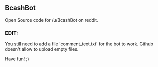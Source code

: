 ## BcashBot
Open Source code for /u/BcashBot on reddit. 

### EDIT:
You still need to add a file 'comment_text.txt' for the bot to work. Github doesn't allow to upload empty files.

Have fun! ;)

